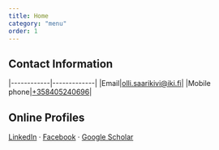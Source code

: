 ```yaml
---
title: Home
category: "menu"
order: 1
---
```

## Contact Information

|------------|-------------|
|Email|[olli.saarikivi@iki.fi](mailto:olli.saarikivi@iki.fi)|
|Mobile phone|[+358405240696](tel:+358405240696)|

## Online Profiles

[LinkedIn](https://www.linkedin.com/in/ollisaarikivi) · 
[Facebook](https://www.facebook.com/olli.saarikivi) · 
[Google Scholar](https://scholar.google.fi/citations?user=1DHsgZgAAAAJ&amp;hl=en)
